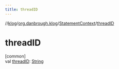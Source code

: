 ```yaml
---
title: threadID
---
```

//[klog](../../../index.html)/[org.danbrough.klog](../index.html)/[StatementContext](index.html)/[threadID](thread-i-d.html)



# threadID



[common]\
val [threadID](thread-i-d.html): [String](https://kotlinlang.org/api/latest/jvm/stdlib/kotlin/-string/index.html)





